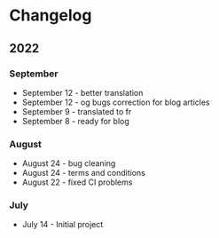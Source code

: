 # Changelog

## 2022

### September

* September 12 - better translation
* September 12 - og bugs correction for blog articles
* September 9 - translated to fr
* September 8 - ready for blog

### August

* August 24 - bug cleaning
* August 24 - terms and conditions
* August 22 - fixed CI problems

### July

* July 14 - Initial project
